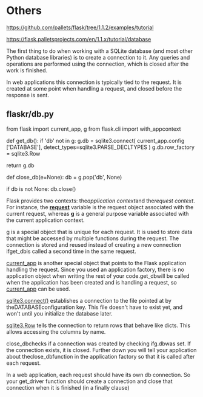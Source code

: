 # Others

https://github.com/pallets/flask/tree/1.1.2/examples/tutorial

https://flask.palletsprojects.com/en/1.1.x/tutorial/database

The first thing to do when working with a SQLite database (and most other Python database libraries) is to create a connection to it. Any queries and operations are performed using the connection, which is closed after the work is finished.

In web applications this connection is typically tied to the request. It is created at some point when handling a request, and closed before the response is sent.

## flaskr/db.py

from flask import current_app, g
from flask.cli import with_appcontext

def get_db():
if 'db' not in g:
g.db = sqlite3.connect(
current_app.config ['DATABASE'],
detect_types=sqlite3.PARSE_DECLTYPES
)
g.db.row_factory = sqlite3.Row

return g.db

def close_db(e=None):
db = g.pop('db', None)

if db is not None:
db.close()

Flask provides two contexts: the*application context*and the*request context*. For instance, the [**request**](https://flask.palletsprojects.com/en/0.12.x/api/#flask.request) variable is the request object associated with the current request, whereas [**g**](https://flask.palletsprojects.com/en/0.12.x/api/#flask.g) is a general purpose variable associated with the current application context.

[g](https://flask.palletsprojects.com/en/1.1.x/api/#flask.g) is a special object that is unique for each request. It is used to store data that might be accessed by multiple functions during the request. The connection is stored and reused instead of creating a new connection ifget_dbis called a second time in the same request.

[current_app](https://flask.palletsprojects.com/en/1.1.x/api/#flask.current_app) is another special object that points to the Flask application handling the request. Since you used an application factory, there is no application object when writing the rest of your code.get_dbwill be called when the application has been created and is handling a request, so [current_app](https://flask.palletsprojects.com/en/1.1.x/api/#flask.current_app) can be used.

[sqlite3.connect()](https://docs.python.org/3/library/sqlite3.html#sqlite3.connect) establishes a connection to the file pointed at by theDATABASEconfiguration key. This file doesn't have to exist yet, and won't until you initialize the database later.

[sqlite3.Row](https://docs.python.org/3/library/sqlite3.html#sqlite3.Row) tells the connection to return rows that behave like dicts. This allows accessing the columns by name.

close_dbchecks if a connection was created by checking ifg.dbwas set. If the connection exists, it is closed. Further down you will tell your application about theclose_dbfunction in the application factory so that it is called after each request.

In a web application, each request should have its own db connection. So your get_driver function should create a connection and close that connection when it is finished (in a finally clause)
